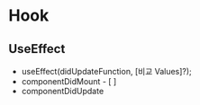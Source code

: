 # Hook

## UseEffect

* useEffect\(didUpdateFunction, \[비교 Values\]?\);
* componentDidMount - \[ \]
* componentDidUpdate

